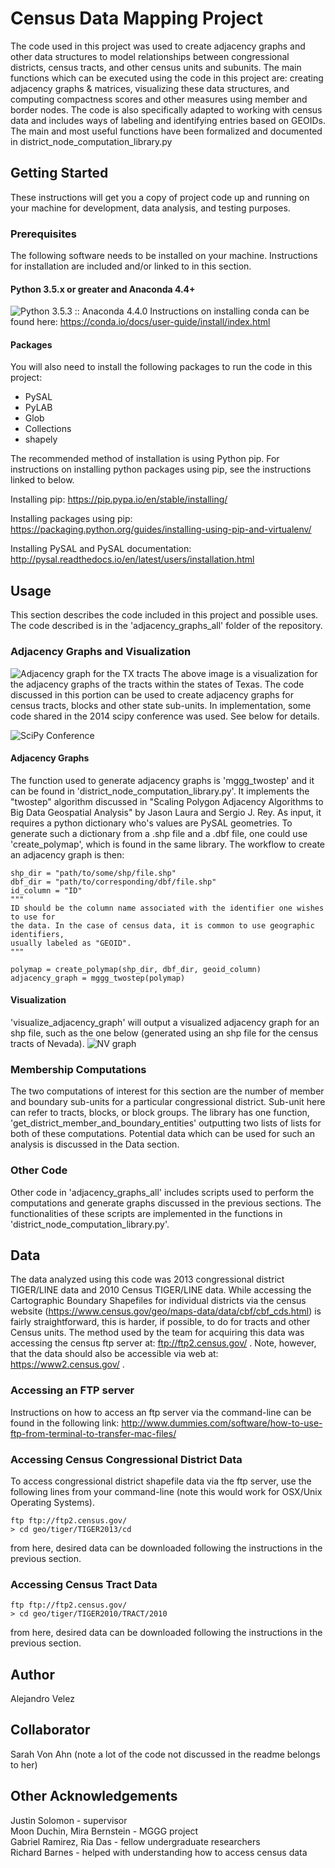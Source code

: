 # Census Data Mapping Project
The code used in this project was used to create adjacency graphs and other data structures to model relationships between congressional districts, census tracts, and other census units and subunits. The main functions which can be executed using the code in this project are: creating adjacency graphs & matrices, visualizing these data structures, and computing compactness scores and other measures using member and border nodes. The code is also specifically adapted to working with census data and includes ways of labeling and identifying entries based on GEOIDs. The main and most useful functions have been formalized and documented in district_node_computation_library.py

## Getting Started
These instructions will get you a copy of project code up and running on your machine for development, data analysis, and testing purposes. 

### Prerequisites
The following software needs to be installed on your machine. Instructions for installation are included and/or linked to in this section.

#### Python 3.5.x or greater and Anaconda 4.4+ 
![Python 3.5.3 :: Anaconda 4.4.0](https://upload.wikimedia.org/wikipedia/commons/thumb/4/4a/Python3-powered_hello-world.svg/2000px-Python3-powered_hello-world.svg.png)
Instructions on installing conda can be found here:
https://conda.io/docs/user-guide/install/index.html

#### Packages
You will also need to install the following packages to run the code in this project:

- PySAL
- PyLAB
- Glob
- Collections
- shapely

The recommended method of installation is using Python pip. For instructions on installing python packages using pip, see the instructions linked to below.

Installing pip: https://pip.pypa.io/en/stable/installing/

Installing packages using pip: https://packaging.python.org/guides/installing-using-pip-and-virtualenv/

Installing PySAL and PySAL documentation: http://pysal.readthedocs.io/en/latest/users/installation.html

## Usage
This section describes the code included in this project and possible uses. The code described is in the 'adjacency_graphs_all' folder of the repository.

### Adjacency Graphs and Visualization
![Adjacency graph for the TX tracts](adjacency_graph_48.png)
The above image is a visualization for the adjacency graphs of the tracts within the states of Texas. The code discussed in this portion can be used to create adjacency graphs for census tracts, blocks and other state sub-units. In implementation, some code shared in the 2014 scipy conference was used. See below for details.

![SciPy Conference](http://conference.scipy.org/proceedings/scipy2008/static/images/scipy_conf_logo.png)

#### Adjacency Graphs
The function used to generate adjacency graphs is 'mggg_twostep' and it can be found in 'district_node_computation_library.py'. It implements the "twostep" algorithm discussed in "Scaling Polygon Adjacency Algorithms to Big Data Geospatial Analysis" by Jason Laura and Sergio J. Rey. As input, it requires a python dictionary who's values are PySAL geometries. To generate such a dictionary from a .shp file and a .dbf file, one could use 'create_polymap', which is found in the same library. The workflow to create an adjacency graph is then:

```
shp_dir = "path/to/some/shp/file.shp"
dbf_dir = "path/to/corresponding/dbf/file.shp"
id_column = "ID"
"""
ID should be the column name associated with the identifier one wishes to use for
the data. In the case of census data, it is common to use geographic identifiers,
usually labeled as "GEOID".
"""

polymap = create_polymap(shp_dir, dbf_dir, geoid_column)
adjacency_graph = mggg_twostep(polymap)
```

#### Visualization
'visualize_adjacency_graph' will output a visualized adjacency graph for an shp file, such as the one below (generated using an shp file for the census tracts of Nevada).
![NV graph](adjacency_graph_32.png)

### Membership Computations
The two computations of interest for this section are the number of member and boundary sub-units for a particular congressional district. Sub-unit here can refer to tracts, blocks, or block groups. The library has one function, 'get_district_member_and_boundary_entities' outputting two lists of lists for both of these computations. Potential data which can be used for such an analysis is discussed in the Data section.

### Other Code
Other code in 'adjacency_graphs_all' includes scripts used to perform the computations and generate graphs discussed in the previous sections. The functionalities of these scripts are implemented in the functions in 'district_node_computation_library.py'.

## Data
The data analyzed using this code was 2013 congressional district TIGER/LINE data and 2010 Census TIGER/LINE data. While accessing the Cartographic Boundary Shapefiles for individual districts via the census website (https://www.census.gov/geo/maps-data/data/cbf/cbf_cds.html) is fairly straightforward, this is harder, if possible, to do for tracts and other Census units. The method used by the team for acquiring this data was accessing the census ftp server at: ftp://ftp2.census.gov/ . Note, however, that the data should also be accessible via web at: https://www2.census.gov/ .

### Accessing an FTP server 
Instructions on how to access an ftp server via the command-line can be found in the following link: 
http://www.dummies.com/software/how-to-use-ftp-from-terminal-to-transfer-mac-files/

### Accessing Census Congressional District Data
To access congressional district shapefile data via the ftp server, use the following lines from your command-line (note this would work for OSX/Unix Operating Systems).
```
ftp ftp://ftp2.census.gov/
> cd geo/tiger/TIGER2013/cd
```
from here, desired data can be downloaded following the instructions in the previous section.

### Accessing Census Tract Data
```
ftp ftp://ftp2.census.gov/
> cd geo/tiger/TIGER2010/TRACT/2010
```
from here, desired data can be downloaded following the instructions in the previous section.

## Author
Alejandro Velez

## Collaborator
Sarah Von Ahn (note a lot of the code not discussed in the readme belongs to her)

## Other Acknowledgements
Justin Solomon - supervisor  
Moon Duchin, Mira Bernstein - MGGG project  
Gabriel Ramirez, Ria Das - fellow undergraduate researchers  
Richard Barnes - helped with understanding how to access census data

